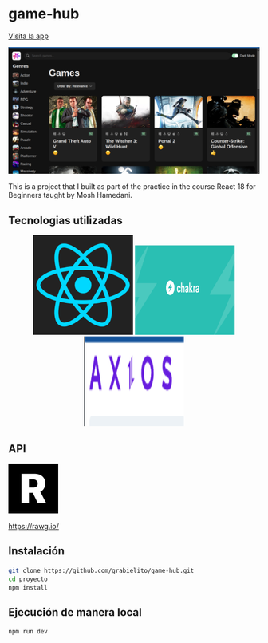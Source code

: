 # game-hub

[Visita la app](https://game-hub-green-iota.vercel.app/)

![Preview main screen](game_hub_main_screen.png)

This is a project that I built as part of the practice in the course React 18 for Beginners taught by Mosh Hamedani.

## Tecnologias utilizadas

<p align="center">
  <img src="mdResources/free-react-1-282599.webp" alt="Imagen 1" width="200"/>
  <img src="mdResources/images.png" alt="Imagen 2" width="200" height="180"/>
  <img src="mdResources/Axios_SS.png" alt="Imagen 3" width="200" height="180"/>
</p>

## API

<img src="mdResources/-JTt60iX_400x400.jpg" alt="Rawg.io" width="100" height="100"/>

https://rawg.io/

## Instalación

```bash
git clone https://github.com/grabielito/game-hub.git
cd proyecto
npm install
```

## Ejecución de manera local

```
npm run dev
```
